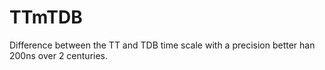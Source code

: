 # TTmTDB
Difference between the TT and TDB time scale with a precision better han 200ns over 2 centuries.
